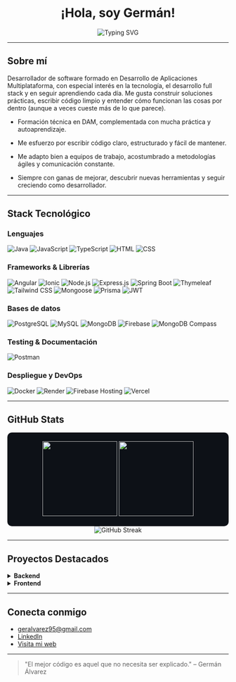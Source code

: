 <h1 align="center">¡Hola, soy Germán! </h1>

<p align="center">
  <img src="https://readme-typing-svg.herokuapp.com?font=Fira+Code&size=22&pause=1000&color=00C2CB&width=600&center=true&vCenter=true&lines=Desarrollador+de+software;Apasionado+por+la+tecnolog%C3%ADa+y+la+innovaci%C3%B3n;Siempre+aprendiendo%2C+siempre+construyendo" alt="Typing SVG" />
</p>



---

##  Sobre mí

Desarrollador de software formado en Desarrollo de Aplicaciones Multiplataforma, con especial interés en la tecnología, el desarrollo full stack y en seguir aprendiendo cada día. Me gusta construir soluciones prácticas, escribir código limpio y entender cómo funcionan las cosas por dentro (aunque a veces cueste más de lo que parece).

- Formación técnica en DAM, complementada con mucha práctica y autoaprendizaje.

- Me esfuerzo por escribir código claro, estructurado y fácil de mantener.

- Me adapto bien a equipos de trabajo, acostumbrado a metodologías ágiles y comunicación constante.

- Siempre con ganas de mejorar, descubrir nuevas herramientas y seguir creciendo como desarrollador. 

---

## Stack Tecnológico

### Lenguajes
![Java](https://img.shields.io/badge/Java-007396?style=for-the-badge&logo=java&logoColor=white)
![JavaScript](https://img.shields.io/badge/JavaScript-F7DF1E?style=for-the-badge&logo=javascript&logoColor=black)
![TypeScript](https://img.shields.io/badge/TypeScript-3178C6?style=for-the-badge&logo=typescript&logoColor=white)
![HTML](https://img.shields.io/badge/HTML5-E34F26?style=for-the-badge&logo=html5&logoColor=white)
![CSS](https://img.shields.io/badge/CSS3-1572B6?style=for-the-badge&logo=css3&logoColor=white)

### Frameworks & Librerías
![Angular](https://img.shields.io/badge/Angular-DD0031?style=for-the-badge&logo=angular&logoColor=white)
![Ionic](https://img.shields.io/badge/Ionic-3880FF?style=for-the-badge&logo=ionic&logoColor=white)
![Node.js](https://img.shields.io/badge/Node.js-339933?style=for-the-badge&logo=nodedotjs&logoColor=white)
![Express.js](https://img.shields.io/badge/Express.js-000000?style=for-the-badge&logo=express&logoColor=white)
![Spring Boot](https://img.shields.io/badge/Spring%20Boot-6DB33F?style=for-the-badge&logo=spring-boot&logoColor=white)
![Thymeleaf](https://img.shields.io/badge/Thymeleaf-005F0F?style=for-the-badge&logo=thymeleaf&logoColor=white)
![Tailwind CSS](https://img.shields.io/badge/TailwindCSS-06B6D4?style=for-the-badge&logo=tailwindcss&logoColor=white)
![Mongoose](https://img.shields.io/badge/Mongoose-880000?style=for-the-badge&logo=mongoose&logoColor=white)
![Prisma](https://img.shields.io/badge/Prisma-2D3748?style=for-the-badge&logo=prisma&logoColor=white)
![JWT](https://img.shields.io/badge/JWT-000000?style=for-the-badge&logo=JSON%20web%20tokens&logoColor=white)

###  Bases de datos
![PostgreSQL](https://img.shields.io/badge/PostgreSQL-316192?style=for-the-badge&logo=postgresql&logoColor=white)
![MySQL](https://img.shields.io/badge/MySQL-4479A1?style=for-the-badge&logo=mysql&logoColor=white)
![MongoDB](https://img.shields.io/badge/MongoDB-47A248?style=for-the-badge&logo=mongodb&logoColor=white)
![Firebase](https://img.shields.io/badge/Firebase-FFCA28?style=for-the-badge&logo=firebase&logoColor=black)
![MongoDB Compass](https://img.shields.io/badge/MongoDB%20Compass-4DB33D?style=for-the-badge&logo=mongodb&logoColor=white)

### Testing & Documentación
![Postman](https://img.shields.io/badge/Postman-FF6C37?style=for-the-badge&logo=postman&logoColor=white)

### Despliegue y DevOps
![Docker](https://img.shields.io/badge/Docker-2496ED?style=for-the-badge&logo=docker&logoColor=white)
![Render](https://img.shields.io/badge/Render-46E3B7?style=for-the-badge&logo=render&logoColor=white)
![Firebase Hosting](https://img.shields.io/badge/Firebase%20Hosting-FFCA28?style=for-the-badge&logo=firebase&logoColor=black)
![Vercel](https://img.shields.io/badge/Vercel-000000?style=for-the-badge&logo=vercel&logoColor=white)



---


##  GitHub Stats

<div align="center" style="background-color:#0d1117;padding:20px;border-radius:10px">
  <img height="170" src="https://github-readme-stats.vercel.app/api?username=gerysx&show_icons=true&theme=tokyonight&hide_border=true&count_private=true" />
  <img height="170" src="https://github-readme-stats.vercel.app/api/top-langs/?username=gerysx&layout=compact&theme=tokyonight&hide_border=true" />
</div>

<div align="center">
  <img src="https://streak-stats.demolab.com?user=gerysx&theme=tokyonight&hide_border=true" alt="GitHub Streak" />
</div>

---

## Proyectos Destacados

<details>
  <summary><strong> Backend</strong></summary>

| Proyecto | Tecnologías | Descripción |
|----------|-------------|-------------|
| [ERP Node Ventas](https://github.com/gerysx/erp-node-ventas) | Node.js · Express · PostgreSQL · JWT | Backend de un sistema ERP con roles, autenticación, gestión de productos y clientes, y generación de facturas |
| [API REST Libros](https://github.com/gerysx/rest-api-node-mongo-docker) | Node.js · Express · MongoDB · Mongoose · Docker | API RESTful para gestión de libros con operaciones CRUD completas, MongoDB como base de datos y contenedores Docker para despliegue local |
| [API Auth JWT](https://github.com/gerysx/node-auth-jwt-api-rest-typescript) | Node.js · Express · TypeScript · Prisma · PostgreSQL · JWT | API REST con autenticación JWT, hasheo de contraseñas, Prisma ORM y PostgreSQL |
| [ERP JPA Hibernate](https://github.com/gerysx/Jpa-Hibernate) | Java · Spring Boot · JPA · Hibernate | Backend con ORM JPA/Hibernate para gestión de ventas y entidades relacionadas en Java |
| [CRUD MVC Form](https://github.com/gerysx/crud-mvc-form) | Java · Spring Boot · Thymeleaf | CRUD completo usando el patrón MVC, plantillas Thymeleaf y validación de formularios en Java |

</details>

<details>
  <summary><strong> Frontend</strong></summary>

| Proyecto | Tecnologías | Descripción |
|----------|-------------|-------------|
| [ERP Ventas Frontend](https://github.com/gerysx/erp-ventas-frontend) | Angular · Bootstrap | Panel administrativo para un ERP de ventas con rutas protegidas, roles y conexión a API REST |
| [App de Gestión Híbrida](https://github.com/gerysx/product-admin/) | Ionic · Firebase · Tailwind | App móvil multiplataforma con autenticación, estadísticas y gestión de productos con CRUD visual |
| [Contactos Angular](https://github.com/gerysx/contacts-angular) | Angular · Bootstrap | App para gestionar contactos con operaciones CRUD conectada a un backend REST |
| [E-commerce Spring](https://github.com/gerysx/spring-ecommerce) | HTML · CSS · Thymeleaf · Spring Boot | Frontend de un e-commerce básico construido con plantillas Thymeleaf conectadas al backend |

</details>


---

##  Conecta conmigo

-  geralvarez95@gmail.com  
-  [LinkedIn](https://www.linkedin.com/in/germanalvarezgonzalez/)
-  [Visita mi web](https://www.gerysdev.es/)

---

> "El mejor código es aquel que no necesita ser explicado." – Germán Álvarez
